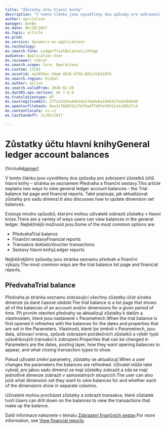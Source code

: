 ```yaml
---
title: "Zůstatky účtu hlavní knihy"
description: "V tomto článku jsou vysvětleny dva způsoby pro zobrazení zůstatků účtů hlavní knihy – stránka se seznamem Předvaha a finanční sestavy. Také popisuje, jak aktualizovat zůstatky pro sadu dimenzí."
author: aprilolson
manager: AnnBe
ms.date: 06/20/2017
ms.topic: article
ms.prod: 
ms.service: dynamics-ax-applications
ms.technology: 
ms.search.form: LedgerTrialBalanceListPage
audience: Application User
ms.reviewer: robinr
ms.search.scope: Core, Operations
ms.custom: 13191
ms.assetid: ea3650ac-34a0-4516-b75b-801c2164107d
ms.search.region: Global
ms.author: aolson
ms.search.validFrom: 2016-02-28
ms.dyn365.ops.version: AX 7.0.0
ms.translationtype: HT
ms.sourcegitcommit: 2771a31b5a4d418a27de0ebe1945d1fed2d8d6d6
ms.openlocfilehash: 0ea3cf6887d11fbf9adf745fef691124c88527c6
ms.contentlocale: cs-cz
ms.lasthandoff: 11/03/2017

---
```


# <a name="general-ledger-account-balances"></a><span data-ttu-id="402f4-104">Zůstatky účtu hlavní knihy</span><span class="sxs-lookup"><span data-stu-id="402f4-104">General ledger account balances</span></span>

[!include[banner](../includes/banner.md)]


<span data-ttu-id="402f4-105">V tomto článku jsou vysvětleny dva způsoby pro zobrazení zůstatků účtů hlavní knihy – stránka se seznamem Předvaha a finanční sestavy.</span><span class="sxs-lookup"><span data-stu-id="402f4-105">This article explains two ways to view general ledger account balances -  the Trial balance list page and financial reports.</span></span> <span data-ttu-id="402f4-106">Také popisuje, jak aktualizovat zůstatky pro sadu dimenzí.</span><span class="sxs-lookup"><span data-stu-id="402f4-106">It also discusses how to update dimension set balances.</span></span>

<span data-ttu-id="402f4-107">Existuje mnoho způsobů, kterými mohou uživatelé zobrazit zůstatky v hlavní knize.</span><span class="sxs-lookup"><span data-stu-id="402f4-107">There are a variety of ways users can view balances in the general ledger.</span></span> <span data-ttu-id="402f4-108">Nejběžnější možnosti jsou:</span><span class="sxs-lookup"><span data-stu-id="402f4-108">Some of the most common options are:</span></span>

-   <span data-ttu-id="402f4-109">Předvaha</span><span class="sxs-lookup"><span data-stu-id="402f4-109">Trial balance</span></span>
-   <span data-ttu-id="402f4-110">Finanční sestavy</span><span class="sxs-lookup"><span data-stu-id="402f4-110">Financial reports</span></span>
-   <span data-ttu-id="402f4-111">Transakce dokladu</span><span class="sxs-lookup"><span data-stu-id="402f4-111">Voucher transactions</span></span>
-   <span data-ttu-id="402f4-112">Sestavy hlavní knihy</span><span class="sxs-lookup"><span data-stu-id="402f4-112">Ledger reports</span></span>

<span data-ttu-id="402f4-113">Nejběžnějšími způsoby jsou stránka seznamu předvah a finanční výkazy.</span><span class="sxs-lookup"><span data-stu-id="402f4-113">The most common ways are the trial balance list page and financial reports.</span></span>

## <a name="trial-balance"></a><span data-ttu-id="402f4-114">Předvaha</span><span class="sxs-lookup"><span data-stu-id="402f4-114">Trial balance</span></span>
<span data-ttu-id="402f4-115">Předvaha je stránka seznamu zobrazující všechny zůstatky účet a/nebo dimenze za dané časové období.</span><span class="sxs-lookup"><span data-stu-id="402f4-115">The trial balance is a list page that shows all of the balances of an account and/or dimensions for a given period of time.</span></span> <span data-ttu-id="402f4-116">Při prvním otevření předvahy se aktualizují zůstatky k datům a vlastnostem, které jsou nastavené v Parametrech.</span><span class="sxs-lookup"><span data-stu-id="402f4-116">When the trial balance is first opened it refreshes with the balances for the dates and properties that are set in the Parameters.</span></span> <span data-ttu-id="402f4-117">Vlastnosti, které lze změnit v Parametrech, jsou data, účtovací vrstva, způsob zobrazení počátečních zůstatků a výběr typů uzávěrkových transakcí k zobrazení.</span><span class="sxs-lookup"><span data-stu-id="402f4-117">Properties that can be changed in Parameters are the dates, posting layer, how they want opening balances to appear, and what closing transaction types to show.</span></span> 

<span data-ttu-id="402f4-118">Pokud uživatel změní parametry, zůstatky se aktualizují.</span><span class="sxs-lookup"><span data-stu-id="402f4-118">When a user changes the parameters the balances are refreshed.</span></span> <span data-ttu-id="402f4-119">Uživatel může také vybrat, pro jakou sadu dimenzí se mají zůstatky zobrazit a zda se mají jednotlivé dimenze zobrazit v samostatných sloupcích.</span><span class="sxs-lookup"><span data-stu-id="402f4-119">The user can also pick what dimension set they want to view balances for and whether each of the dimensions show in separate columns.</span></span> 

<span data-ttu-id="402f4-120">Uživatelé mohou procházet zůstatky a zobrazit transakce, které zůstatek tvoří.</span><span class="sxs-lookup"><span data-stu-id="402f4-120">Users can drill down on the balances to view the transactions that make up the balance.</span></span>    

<span data-ttu-id="402f4-121">Další informace naleznete v tématu [Zobrazení finančních sestav](view-financial-reports.md).</span><span class="sxs-lookup"><span data-stu-id="402f4-121">For more information, see [View financial reports](view-financial-reports.md).</span></span>




